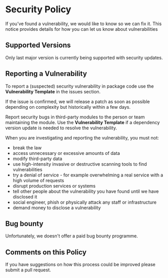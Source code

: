 # Security Policy

If you’ve found a vulnerability, we would like to know so we can fix it. This notice provides details for how you can let us know about vulnerabilities

## Supported Versions

Only last major version is currently being supported with security updates.

## Reporting a Vulnerability

To report a (suspected) security vulnerability in package code use the **Vulnerability Template** in the issues section.

If the issue is confirmed, we will release a patch as soon as possible depending on complexity but historically within a few days.

Report security bugs in third-party modules to the person or team maintaining the module. Use the **Vulnerability Template** if a dependency version update is needed to resolve the vulnerability.

When you are investigating and reporting the vulnerability, you must not:

* break the law
* access unnecessary or excessive amounts of data
* modify third-party data
* use high-intensity invasive or destructive scanning tools to find vulnerabilities
* try a denial of service - for example overwhelming a real service with a high volume of requests
* disrupt production services or systems
* tell other people about the vulnerability you have found until we have disclosed it
* social engineer, phish or physically attack any staff or infrastructure
* demand money to disclose a vulnerability

## Bug bounty
Unfortunately, we doesn't offer a paid bug bounty programme.

## Comments on this Policy

If you have suggestions on how this process could be improved please submit a pull request.
